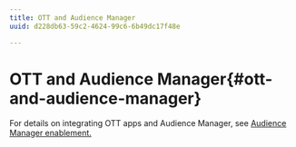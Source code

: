 ```yaml
---
title: OTT and Audience Manager
uuid: d228db63-59c2-4624-99c6-6b49dc17f48e

---
```


# OTT and Audience Manager{#ott-and-audience-manager}

For details on integrating OTT apps and Audience Manager, see [Audience Manager enablement.](/help/intro-to-ava/am-enablement.md)
